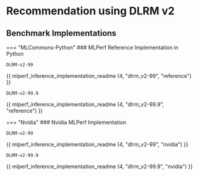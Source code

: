 # Recommendation using DLRM v2


## Benchmark Implementations
=== "MLCommons-Python"
    ### MLPerf Reference Implementation in Python

    DLRM-v2-99
{{ mlperf_inference_implementation_readme (4, "dlrm_v2-99", "reference") }}

    DLRM-v2-99.9
{{ mlperf_inference_implementation_readme (4, "dlrm_v2-99.9", "reference") }}

=== "Nvidia"
    ### Nvidia MLPerf Implementation
    
    DLRM-v2-99
{{ mlperf_inference_implementation_readme (4, "dlrm_v2-99", "nvidia") }}

    DLRM-v2-99.9
{{ mlperf_inference_implementation_readme (4, "dlrm_v2-99.9", "nvidia") }}

